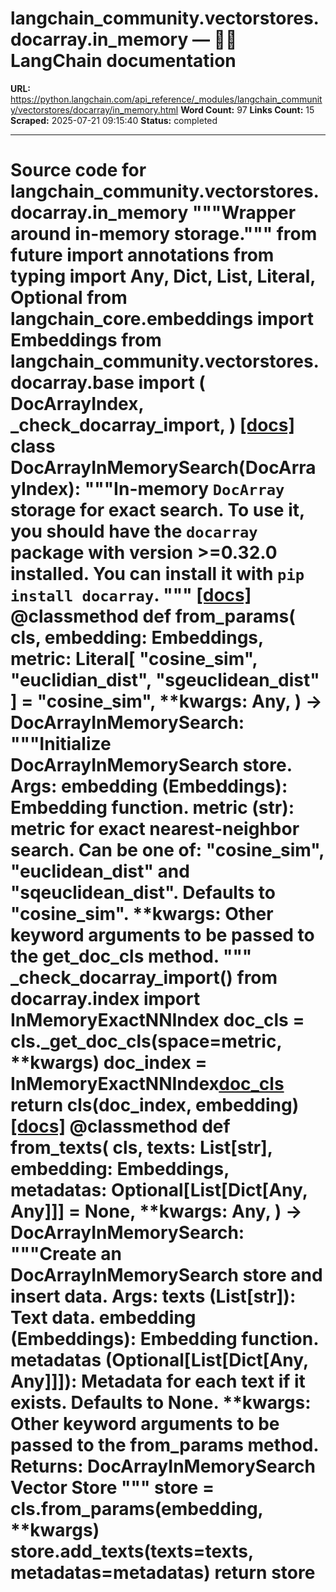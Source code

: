 # langchain_community.vectorstores.docarray.in_memory — 🦜🔗 LangChain  documentation

**URL:** https://python.langchain.com/api_reference/_modules/langchain_community/vectorstores/docarray/in_memory.html
**Word Count:** 97
**Links Count:** 15
**Scraped:** 2025-07-21 09:15:40
**Status:** completed

---

# Source code for langchain\_community.vectorstores.docarray.in\_memory               """Wrapper around in-memory storage."""          from __future__ import annotations          from typing import Any, Dict, List, Literal, Optional          from langchain_core.embeddings import Embeddings          from langchain_community.vectorstores.docarray.base import (         DocArrayIndex,         _check_docarray_import,     )                              [[docs]](https://python.langchain.com/api_reference/community/vectorstores/langchain_community.vectorstores.docarray.in_memory.DocArrayInMemorySearch.html#langchain_community.vectorstores.docarray.in_memory.DocArrayInMemorySearch)     class DocArrayInMemorySearch(DocArrayIndex):         """In-memory `DocArray` storage for exact search.              To use it, you should have the ``docarray`` package with version >=0.32.0 installed.         You can install it with `pip install docarray`.         """                         [[docs]](https://python.langchain.com/api_reference/community/vectorstores/langchain_community.vectorstores.docarray.in_memory.DocArrayInMemorySearch.html#langchain_community.vectorstores.docarray.in_memory.DocArrayInMemorySearch.from_params)         @classmethod         def from_params(             cls,             embedding: Embeddings,             metric: Literal[                 "cosine_sim", "euclidian_dist", "sgeuclidean_dist"             ] = "cosine_sim",             **kwargs: Any,         ) -> DocArrayInMemorySearch:             """Initialize DocArrayInMemorySearch store.                  Args:                 embedding (Embeddings): Embedding function.                 metric (str): metric for exact nearest-neighbor search.                     Can be one of: "cosine_sim", "euclidean_dist" and "sqeuclidean_dist".                     Defaults to "cosine_sim".                 **kwargs: Other keyword arguments to be passed to the get_doc_cls method.             """             _check_docarray_import()             from docarray.index import InMemoryExactNNIndex                  doc_cls = cls._get_doc_cls(space=metric, **kwargs)             doc_index = InMemoryExactNNIndex[doc_cls]()             return cls(doc_index, embedding)                                        [[docs]](https://python.langchain.com/api_reference/community/vectorstores/langchain_community.vectorstores.docarray.in_memory.DocArrayInMemorySearch.html#langchain_community.vectorstores.docarray.in_memory.DocArrayInMemorySearch.from_texts)         @classmethod         def from_texts(             cls,             texts: List[str],             embedding: Embeddings,             metadatas: Optional[List[Dict[Any, Any]]] = None,             **kwargs: Any,         ) -> DocArrayInMemorySearch:             """Create an DocArrayInMemorySearch store and insert data.                  Args:                 texts (List[str]): Text data.                 embedding (Embeddings): Embedding function.                 metadatas (Optional[List[Dict[Any, Any]]]): Metadata for each text                     if it exists. Defaults to None.                 **kwargs: Other keyword arguments to be passed to the from_params method.                  Returns:                 DocArrayInMemorySearch Vector Store             """             store = cls.from_params(embedding, **kwargs)             store.add_texts(texts=texts, metadatas=metadatas)             return store